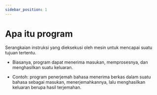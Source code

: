 ```yaml
---
sidebar_position: 1
---
```


# Apa itu program

Serangkaian instruksi yang dieksekusi oleh mesin untuk mencapai suatu tujuan tertentu.

- Biasanya, program dapat menerima masukan, memprosesnya, dan menghasilkan suatu keluaran.

- Contoh: program penerjemah bahasa menerima berkas dalam suatu bahasa sebagai masukan, menerjemahkannya, lalu menghasilkan keluaran berupa hasil terjemahan.
